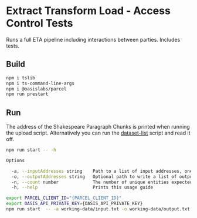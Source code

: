 # Extract Transform Load - Access Control Tests

Runs a full ETA pipeline including interactions between parties.
Includes tests.

## Build

```bash
npm i tslib
npm i ts-command-line-args
npm i @oasislabs/parcel
npm run prestart
```

## Run

The address of the Shakespeare Paragraph Chunks is printed when running the upload script.
Alternatively you can run the [dataset-list](../dataset-list/) script and read it off.

```bash
npm run start -- -h

Options

  -a, --inputAddresses string    Path to a list of input addresses, one address per line.                 
  -o, --outputAddresses string   Optional path to write a list of output addresses, one address per line. 
  -n, --count number             The number of unique entities expected.                                  
  -h, --help                     Prints this usage guide    
```

```bash
export PARCEL_CLIENT_ID="{PARCEL_CLIENT_ID}"
export OASIS_API_PRIVATE_KEY={OASIS_API_PRIVATE_KEY}
npm run start  -- -a working-data/input.txt -o working-data/output.txt -n 43
```
